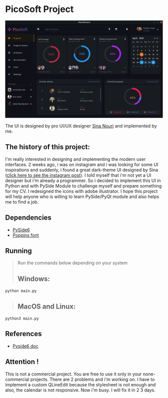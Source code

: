 # PicoSoft Project
![alt text](https://github.com/parhamoyan/PicoSoft-Project/blob/main/src/imgs/screenshot.png)

The UI is designed by pro UI/UX designer [Sina Nouri](https://www.instagram.com/sinanouriux/) and implemented by me.
## The history of this project:
I'm really interested in designing and implementing the modern user interfaces. 2 weeks ago, i was on instagram and i was looking for some UI inspirations and suddenly, i found a great dark-theme UI designed by Sina ([click here to see the instagram post](https://www.instagram.com/p/CQNDwlNj6cp/)). I told myself that i'm not yet a UI designer but i'm already a programmer. So i decided to implement this UI in Python and with PySide Module to challenge myself and prepare something for my CV. I redesigned the icons with adobe illustrator. I hope this project will help anyone who is willing to learn PySide/PyQt module and also helps me to find a job.

## Dependencies
- [PySide6](https://pypi.org/project/PySide6/)
- [Poppins font](https://fonts.google.com/specimen/Poppins)

## Running
> Run the commands below depending on your system
> ## **Windows**:
```console
python main.py
```
> ## **MacOS and Linux**:
```console
python3 main.py
```

## References
- [Pyside6 doc](https://doc.qt.io/qtforpython/)

## Attention !
This is not a commercial project. You are free to use it only in your none-commercial projects. There are 2 problems and i'm working on. I have to implement a custom QLineEdit because the stylesheet is not enough and also, the calendar is not responsive. Now i'm busy. I will fix it in 2 3 days.
